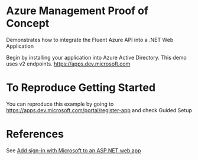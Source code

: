 # Azure Management Proof of Concept
Demonstrates how to integrate the Fluent Azure API into a .NET Web Application

Begin by installing your application into Azure Active Directory. This demo uses v2 endpoints.
https://apps.dev.microsoft.com

# To Reproduce Getting Started
You can reproduce this example by going to https://apps.dev.microsoft.com/portal/register-app and check Guided Setup


# References
See [Add sign-in with Microsoft to an ASP.NET web app](https://docs.microsoft.com/en-us/azure/active-directory/develop/guidedsetups/active-directory-aspnetwebapp)
